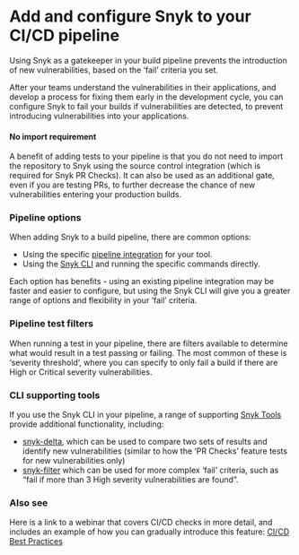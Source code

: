 # Add and configure Snyk to your CI/CD pipeline

Using Snyk as a gatekeeper in your build pipeline prevents the introduction of new vulnerabilities, based on the ‘fail’ criteria you set.

After your teams understand the vulnerabilities in their applications, and develop a process for fixing them early in the development cycle, you can configure Snyk to fail your builds if vulnerabilities are detected, to prevent introducing vulnerabilities into your applications.

#### No import requirement

A benefit of adding tests to your pipeline is that you do not need to import the repository to Snyk using the source control integration (which is required for Snyk PR Checks). It can also be used as an additional gate, even if you are testing PRs, to further decrease the chance of new vulnerabilities entering your production builds.

### Pipeline options

When adding Snyk to a build pipeline, there are common options:&#x20;

* Using the specific [pipeline integration](../../../integrations/snyk-ci-cd-integrations/) for your tool.
* Using the [Snyk CLI](../../../snyk-cli/) and running the specific commands directly.&#x20;

Each option has benefits - using an existing pipeline integration may be faster and easier to configure, but using the Snyk CLI will give you a greater range of options and flexibility in your ‘fail’ criteria.&#x20;

### Pipeline test filters

When running a test in your pipeline, there are filters available to determine what would result in a test passing or failing. The most common of these is ‘severity threshold’, where you can specify to only fail a build if there are High or Critical severity vulnerabilities.

### CLI supporting tools

If you use the Snyk CLI in your pipeline, a range of supporting [Snyk Tools](../../../snyk-api-info/other-tools/) provide additional functionality, including:

* [snyk-delta](https://docs.snyk.io/snyk-api/other-tools/tool-snyk-delta), which can be used to compare two sets of results and identify new vulnerabilities (similar to how the ‘PR Checks’ feature tests for new vulnerabilities only)
* [snyk-filter](https://docs.snyk.io/snyk-api/other-tools/tool-snyk-filter) which can be used for more complex ‘fail’ criteria, such as “fail if more than 3 High severity vulnerabilities are found”.

### Also see

Here is a link to a webinar that covers CI/CD checks in more detail, and includes an example of how you can gradually introduce this feature: [CI/CD Best Practices](https://www.youtube.com/watch?v=6QS9gRQ0WVU)
